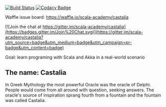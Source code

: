 
[![Build Status](https://travis-ci.org/scala-academy/castalia.svg?branch=master)](https://travis-ci.org/scala-academy/castalia)
[![Codacy Badge](https://api.codacy.com/project/badge/06b7d35d307c44b29d20e3d9c25b1ee2)](https://www.codacy.com/app/github_10/stubserver)

Waffle issue board: https://waffle.io/scala-academy/castalia

[![Join the chat at https://gitter.im/scala-academy/castalia](https://badges.gitter.im/Join%20Chat.svg)](https://gitter.im/scala-academy/castalia?utm_source=badge&utm_medium=badge&utm_campaign=pr-badge&utm_content=badge)

Goal: learn programing with Scala and Akka in a real-world scenario

## The name: Castalia
In Greek Mythology the most powerful Oracle was the oracle of Delphi.
People would come from all around with question, seeking answers. The
oracle's source of inspiration sprang fourth from a fountain and the fountain
was called Castalia.
